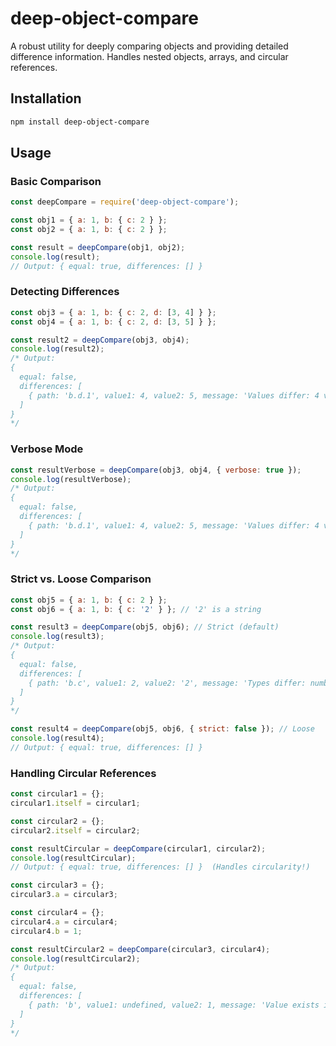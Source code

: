 # deep-object-compare  

A robust utility for deeply comparing objects and providing detailed difference information. Handles nested objects, arrays, and circular references.  

## Installation  

```bash
npm install deep-object-compare
```

## Usage  

### **Basic Comparison**  

```javascript
const deepCompare = require('deep-object-compare');

const obj1 = { a: 1, b: { c: 2 } };
const obj2 = { a: 1, b: { c: 2 } };

const result = deepCompare(obj1, obj2);
console.log(result);
// Output: { equal: true, differences: [] }
```

### **Detecting Differences**  

```javascript
const obj3 = { a: 1, b: { c: 2, d: [3, 4] } };
const obj4 = { a: 1, b: { c: 2, d: [3, 5] } };

const result2 = deepCompare(obj3, obj4);
console.log(result2);
/* Output:
{
  equal: false,
  differences: [
    { path: 'b.d.1', value1: 4, value2: 5, message: 'Values differ: 4 vs 5' }
  ]
}
*/
```

### **Verbose Mode**  

```javascript
const resultVerbose = deepCompare(obj3, obj4, { verbose: true });
console.log(resultVerbose);
/* Output:
{
  equal: false,
  differences: [
    { path: 'b.d.1', value1: 4, value2: 5, message: 'Values differ: 4 vs 5' }
  ]
}
*/
```

### **Strict vs. Loose Comparison**  

```javascript
const obj5 = { a: 1, b: { c: 2 } };
const obj6 = { a: 1, b: { c: '2' } }; // '2' is a string

const result3 = deepCompare(obj5, obj6); // Strict (default)
console.log(result3);
/* Output:
{
  equal: false,
  differences: [
    { path: 'b.c', value1: 2, value2: '2', message: 'Types differ: number vs string' }
  ]
}
*/

const result4 = deepCompare(obj5, obj6, { strict: false }); // Loose
console.log(result4);
// Output: { equal: true, differences: [] }
```

### **Handling Circular References**  

```javascript
const circular1 = {};
circular1.itself = circular1;

const circular2 = {};
circular2.itself = circular2;

const resultCircular = deepCompare(circular1, circular2);
console.log(resultCircular);
// Output: { equal: true, differences: [] }  (Handles circularity!)
```

```javascript
const circular3 = {};
circular3.a = circular3;

const circular4 = {};
circular4.a = circular4;
circular4.b = 1;

const resultCircular2 = deepCompare(circular3, circular4);
console.log(resultCircular2);
/* Output:
{
  equal: false,
  differences: [
    { path: 'b', value1: undefined, value2: 1, message: 'Value exists in one object only' }
  ]
}
*/
```


